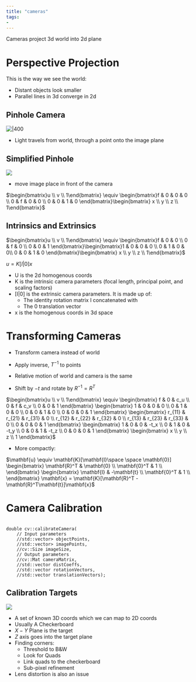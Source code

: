 ```yaml
---
title: "cameras"
tags: 
- 
---
```


Cameras project 3d world into 2d plane

# Perspective Projection
This is the way we see the world: 
- Distant objects look smaller
- Parallel lines in 3d converge in 2d

## Pinhole Camera
![|400](https://i.imgur.com/KvqTvRF.png)
- Light travels from world, through a point onto the image plane


## Simplified Pinhole
![](https://i.imgur.com/rQ6g9N0.png)
- move image place in front of the camera

$\begin{bmatrix}u \\ v \\ 1\end{bmatrix} \equiv \begin{bmatrix}f & 0 & 0 & 0 \\ 0 & f & 0 & 0 \\ 0 & 0 & 1 & 0 \end{bmatrix}\begin{bmatrix} x \\ y \\ z \\ 1\end{bmatrix}$

## Intrinsics and Extrinsics
$\begin{bmatrix}u \\ v \\ 1\end{bmatrix} \equiv \begin{bmatrix}f & 0 & 0 \\ 0 & f & 0 \\ 0 & 0 & 1 \end{bmatrix}\begin{bmatrix}1 & 0 & 0 & 0 \\ 0 & 1 & 0 & 0\\ 0 & 0 & 1 & 0 \end{bmatrix}\begin{bmatrix} x \\ y \\ z \\ 1\end{bmatrix}$

$u = K[I|0]x$

- U is the 2d homogenous coords
- K is the intrinsic camera parameters (focal length, principal point, and scaling factors)
- [I|0] is the extrinsic camera parameters. It is made up of:
	- The identity rotation matrix I concatenated with 
	- The 0 translation vector
- x is the homogenous coords in 3d space

# Transforming Cameras
- Transform camera instead of world
- Apply inverse, $T^{-1}$ to points
- Relative motion of world and camera is the same

- Shift by $-t$ and rotate by $R^{-1}=R^{T}$

$\begin{bmatrix}u \\ v \\ 1\end{bmatrix} \equiv \begin{bmatrix} f & 0 & c_u \\ 0 & f & c_v \\ 0 & 0 & 1 \end{bmatrix} \begin{bmatrix} 1 & 0 & 0 & 0 \\ 0 & 1 & 0 & 0 \\ 0 & 0 & 1 & 0 \\ 0 & 0 & 0 & 1 \end{bmatrix} \begin{bmatrix} r_{11} & r_{21} & r_{31} & 0 \\ r_{12} & r_{22} & r_{32} & 0 \\ r_{13} & r_{23} & r_{33} & 0 \\ 0 & 0 & 0 & 1 \end{bmatrix} \begin{bmatrix} 1 & 0 & 0 & -t_x \\ 0 & 1 & 0 & -t_y \\ 0 & 0 & 1 & -t_z \\ 0 & 0 & 0 & 1 \end{bmatrix} \begin{bmatrix} x \\ y \\ z \\ 1 \end{bmatrix}$

- More compactly:

$\mathbf{u} \equiv \mathbf{K}[\mathbf{I}\space \space \mathbf{0}] \begin{bmatrix} \mathbf{R}^T & \mathbf{0} \\ \mathbf{0}^T & 1 \\ \end{bmatrix} \begin{bmatrix} \mathbf{I} & -\mathbf{t} \\ \mathbf{0}^T & 1 \\ \end{bmatrix} \mathbf{x} = \mathbf{K}[\mathbf{R}^T -\mathbf{R}^T\mathbf{t}]\mathbf{x}$

# Camera Calibration

```

double cv::calibrateCamera( 
	// Input parameters 
	//std::vector> objectPoints, 
	//std::vector> imagePoints, 
	//cv::Size imageSize, 
	// Output parameters 
	//cv::Mat cameraMatrix, 
	//std::vector distCoeffs, 
	//std::vector rotationVectors, 
	//std::vector translationVectors);
```


## Calibration Targets
![](https://i.imgur.com/6YBvWpo.png)

- A set of known 3D coords which we can map to 2D coords
- Usually A Checkerboard
- $X-Y$ Plane is the target
- $Z$ axis goes into the target plane
- Finding corners:
	- Threshold to B&W
	- Look for Quads
	- Link quads to the checkerboard
	- Sub-pixel refinement
- Lens distortion is also an issue



